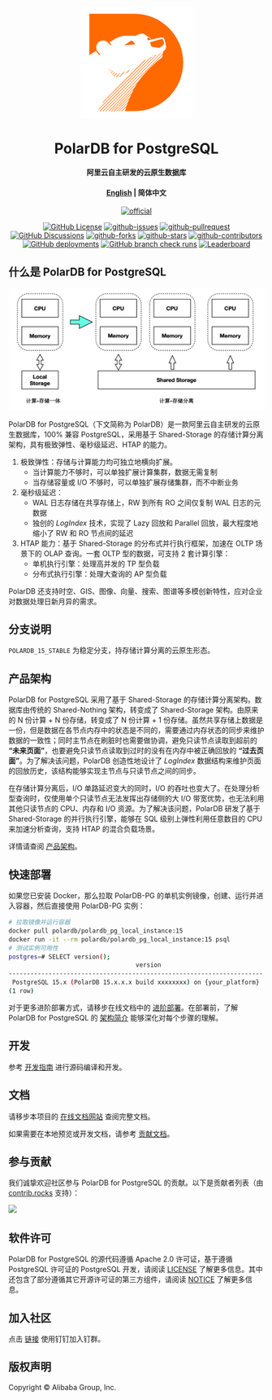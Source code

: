 <div align="center">

[![logo](./polar-doc/docs/.vuepress/public/images/polardb.png)](https://www.polardbpg.com/home)

# PolarDB for PostgreSQL

**阿里云自主研发的云原生数据库**

#### [English](./README.md) | 简体中文

[![official](https://img.shields.io/badge/官方网站-blueviolet?style=flat&logo=alibabacloud)](https://www.polardbpg.com/home)

[![GitHub License](https://img.shields.io/github/license/ApsaraDB/PolarDB-for-PostgreSQL?style=flat&logo=apache)](./LICENSE)
[![github-issues](https://img.shields.io/github/issues/ApsaraDB/PolarDB-for-PostgreSQL?style=flat&logo=github)](https://github.com/ApsaraDB/PolarDB-for-PostgreSQL/issues)
[![github-pullrequest](https://img.shields.io/github/issues-pr/ApsaraDB/PolarDB-for-PostgreSQL?style=flat&logo=github)](https://github.com/ApsaraDB/PolarDB-for-PostgreSQL/pulls)
[![GitHub Discussions](https://img.shields.io/github/discussions/ApsaraDB/PolarDB-for-PostgreSQL?logo=github)](https://github.com/ApsaraDB/PolarDB-for-PostgreSQL/discussions)
[![github-forks](https://img.shields.io/github/forks/ApsaraDB/PolarDB-for-PostgreSQL?style=flat&logo=github)](https://github.com/ApsaraDB/PolarDB-for-PostgreSQL/network/members)
[![github-stars](https://img.shields.io/github/stars/ApsaraDB/PolarDB-for-PostgreSQL?style=flat&logo=github)](https://github.com/ApsaraDB/PolarDB-for-PostgreSQL/stargazers)
[![github-contributors](https://img.shields.io/github/contributors/ApsaraDB/PolarDB-for-PostgreSQL?style=flat&logo=github)](https://github.com/ApsaraDB/PolarDB-for-PostgreSQL/graphs/contributors)
[![GitHub deployments](<https://img.shields.io/github/deployments/ApsaraDB/PolarDB-for-PostgreSQL/github-pages?logo=github&label=github-pages%20(docs)>)](https://apsaradb.github.io/PolarDB-for-PostgreSQL/zh/)
[![GitHub branch check runs](<https://img.shields.io/github/check-runs/ApsaraDB/PolarDB-for-PostgreSQL/POLARDB_15_STABLE?logo=github&label=checks%20(v15)>)](https://github.com/ApsaraDB/PolarDB-for-PostgreSQL/tree/POLARDB_15_STABLE)
[![Leaderboard](https://img.shields.io/badge/PolarDB--for--PostgreSQL-开源贡献榜-orange?style=flat&logo=alibabacloud)](https://opensource.alibaba.com/contribution_leaderboard/details?projectValue=polardb-pg)

</div>

## 什么是 PolarDB for PostgreSQL

![arch.png](./polar-doc/docs/zh/imgs/1_polardb_architecture.png)

PolarDB for PostgreSQL（下文简称为 PolarDB）是一款阿里云自主研发的云原生数据库，100% 兼容 PostgreSQL，采用基于 Shared-Storage 的存储计算分离架构，具有极致弹性、毫秒级延迟、HTAP 的能力。

1. 极致弹性：存储与计算能力均可独立地横向扩展。
   - 当计算能力不够时，可以单独扩展计算集群，数据无需复制
   - 当存储容量或 I/O 不够时，可以单独扩展存储集群，而不中断业务
2. 毫秒级延迟：
   - WAL 日志存储在共享存储上，RW 到所有 RO 之间仅复制 WAL 日志的元数据
   - 独创的 _LogIndex_ 技术，实现了 Lazy 回放和 Parallel 回放，最大程度地缩小了 RW 和 RO 节点间的延迟
3. HTAP 能力：基于 Shared-Storage 的分布式并行执行框架，加速在 OLTP 场景下的 OLAP 查询。一套 OLTP 型的数据，可支持 2 套计算引擎：
   - 单机执行引擎：处理高并发的 TP 型负载
   - 分布式执行引擎：处理大查询的 AP 型负载

PolarDB 还支持时空、GIS、图像、向量、搜索、图谱等多模创新特性，应对企业对数据处理日新月异的需求。

## 分支说明

`POLARDB_15_STABLE` 为稳定分支，持存储计算分离的云原生形态。

## 产品架构

PolarDB for PostgreSQL 采用了基于 Shared-Storage 的存储计算分离架构。数据库由传统的 Shared-Nothing 架构，转变成了 Shared-Storage 架构。由原来的 N 份计算 + N 份存储，转变成了 N 份计算 + 1 份存储。虽然共享存储上数据是一份，但是数据在各节点内存中的状态是不同的，需要通过内存状态的同步来维护数据的一致性；同时主节点在刷脏时也需要做协调，避免只读节点读取到超前的 **“未来页面”**，也要避免只读节点读取到过时的没有在内存中被正确回放的 **“过去页面”**。为了解决该问题，PolarDB 创造性地设计了 _LogIndex_ 数据结构来维护页面的回放历史，该结构能够实现主节点与只读节点之间的同步。

在存储计算分离后，I/O 单路延迟变大的同时，I/O 的吞吐也变大了。在处理分析型查询时，仅使用单个只读节点无法发挥出存储侧的大 I/O 带宽优势，也无法利用其他只读节点的 CPU、内存和 I/O 资源。为了解决该问题，PolarDB 研发了基于 Shared-Storage 的并行执行引擎，能够在 SQL 级别上弹性利用任意数目的 CPU 来加速分析查询，支持 HTAP 的混合负载场景。

详情请查阅 [产品架构](https://apsaradb.github.io/PolarDB-for-PostgreSQL/zh/theory/arch-overview.html)。

## 快速部署

如果您已安装 Docker，那么拉取 PolarDB-PG 的单机实例镜像，创建、运行并进入容器，然后直接使用 PolarDB-PG 实例：

```bash
# 拉取镜像并运行容器
docker pull polardb/polardb_pg_local_instance:15
docker run -it --rm polardb/polardb_pg_local_instance:15 psql
# 测试实例可用性
postgres=# SELECT version();
                                   version
----------------------------------------------------------------------
 PostgreSQL 15.x (PolarDB 15.x.x.x build xxxxxxxx) on {your_platform}
(1 row)
```

对于更多进阶部署方式，请移步在线文档中的 [进阶部署](https://apsaradb.github.io/PolarDB-for-PostgreSQL/zh/deploying/deploy.html)。在部署前，了解 PolarDB for PostgreSQL 的 [架构简介](https://apsaradb.github.io/PolarDB-for-PostgreSQL/zh/deploying/introduction.html) 能够深化对每个步骤的理解。

## 开发

参考 [开发指南](https://apsaradb.github.io/PolarDB-for-PostgreSQL/zh/development/dev-on-docker.html) 进行源码编译和开发。

## 文档

请移步本项目的 [在线文档网站](https://apsaradb.github.io/PolarDB-for-PostgreSQL/zh/) 查阅完整文档。

如果需要在本地预览或开发文档，请参考 [贡献文档](https://apsaradb.github.io/PolarDB-for-PostgreSQL/zh/contributing/contributing-polardb-docs.html)。

## 参与贡献

我们诚挚欢迎社区参与 PolarDB for PostgreSQL 的贡献。以下是贡献者列表（由 [contrib.rocks](https://contrib.rocks) 支持）：

<a href="https://github.com/ApsaraDB/PolarDB-for-PostgreSQL/graphs/contributors">
  <img src="https://contrib.rocks/image?repo=ApsaraDB/PolarDB-for-PostgreSQL" />
</a>

## 软件许可

PolarDB for PostgreSQL 的源代码遵循 Apache 2.0 许可证，基于遵循 PostgreSQL 许可证的 PostgreSQL 开发，请阅读 [LICENSE](./LICENSE) 了解更多信息。其中还包含了部分遵循其它开源许可证的第三方组件，请阅读 [NOTICE](./NOTICE) 了解更多信息。

## 加入社区

点击 [链接](https://qr.dingtalk.com/action/joingroup?code=v1,k1,AEOqzSc8Uwzer7yhpNeYp8okNX3KVqpDMk/2oZ3ZRnQ=&_dt_no_comment=1&origin=11) 使用钉钉加入钉群。

## 版权声明

Copyright © Alibaba Group, Inc.
